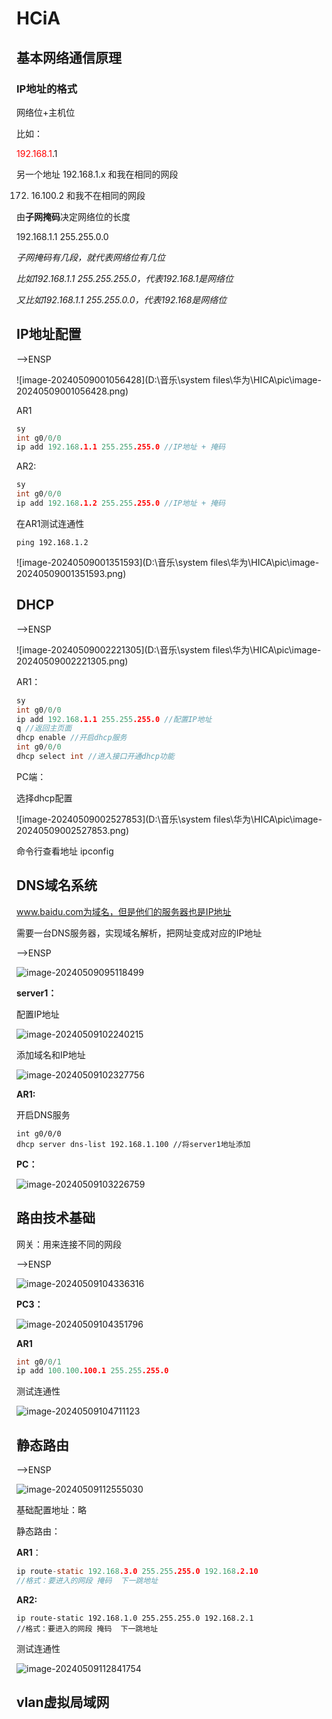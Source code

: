 # HCiA

## 基本网络通信原理

### IP地址的格式

网络位+主机位

比如：

<font color=red>192.168.1</font>.1

另一个地址	192.168.1.x	和我在相同的网段

172. 16.100.2	和我不在相同的网段



由**子网掩码**决定网络位的长度

192.168.1.1	255.255.0.0 

*子网掩码有几段，就代表网络位有几位*

*比如192.168.1.1	255.255.255.0，代表192.168.1是网络位*

*又比如192.168.1.1	255.255.0.0，代表192.168是网络位*



## IP地址配置

——>ENSP

![image-20240509001056428](D:\音乐\system files\华为\HICA\pic\image-20240509001056428.png)

AR1

```c
sy
int g0/0/0
ip add 192.168.1.1 255.255.255.0 //IP地址 + 掩码
```

AR2:

```c
sy
int g0/0/0
ip add 192.168.1.2 255.255.255.0 //IP地址 + 掩码
```

在AR1测试连通性

```
ping 192.168.1.2
```

![image-20240509001351593](D:\音乐\system files\华为\HICA\pic\image-20240509001351593.png)



## DHCP

——>ENSP

![image-20240509002221305](D:\音乐\system files\华为\HICA\pic\image-20240509002221305.png)

AR1：

```c
sy
int g0/0/0
ip add 192.168.1.1 255.255.255.0 //配置IP地址
q //返回主页面
dhcp enable //开启dhcp服务
int g0/0/0
dhcp select int //进入接口开通dhcp功能
```

PC端：

选择dhcp配置

![image-20240509002527853](D:\音乐\system files\华为\HICA\pic\image-20240509002527853.png)

命令行查看地址	ipconfig



## DNS域名系统

www.baidu.com为域名，但是他们的服务器也是IP地址

需要一台DNS服务器，实现域名解析，把网址变成对应的IP地址

——>ENSP

![image-20240509095118499](E:\华为\HICA\image-20240509095118499.png)

**server1：**

配置IP地址

![image-20240509102240215](E:\华为\HICA\image-20240509102240215.png)

添加域名和IP地址

![image-20240509102327756](E:\华为\HICA\image-20240509102327756.png)

**AR1:**

开启DNS服务

```
int g0/0/0
dhcp server dns-list 192.168.1.100 //将server1地址添加
```

**PC：**

![image-20240509103226759](E:\华为\HICA\image-20240509103226759.png)



## 路由技术基础

网关：用来连接不同的网段

——>ENSP

![image-20240509104336316](E:\华为\HICA\pic\image-20240509104336316.png)

**PC3：**

![image-20240509104351796](E:\华为\HICA\pic\image-20240509104351796.png)

**AR1**

```c
int g0/0/1
ip add 100.100.100.1 255.255.255.0
```

测试连通性

![image-20240509104711123](E:\华为\HICA\pic\image-20240509104711123.png)



## 静态路由

——>ENSP

![image-20240509112555030](E:\华为\HICA\pic\image-20240509112555030.png)

基础配置地址：略

静态路由：

**AR1**：

```c
ip route-static 192.168.3.0 255.255.255.0 192.168.2.10
//格式：要进入的网段 掩码  下一跳地址
```

**AR2:**

```
ip route-static 192.168.1.0 255.255.255.0 192.168.2.1
//格式：要进入的网段 掩码  下一跳地址
```

测试连通性

![image-20240509112841754](E:\华为\HICA\pic\image-20240509112841754.png)



## vlan虚拟局域网

